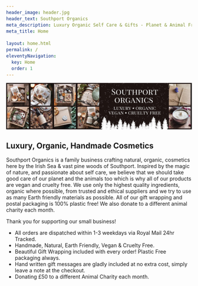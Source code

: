 ```yaml
---
header_image: header.jpg
header_text: Southport Organics
meta_description: Luxury Organic Self Care & Gifts - Planet & Animal Friendly
meta_title: Home

layout: home.html
permalink: /
eleventyNavigation:
  key: Home
  order: 1
---
```


![Southport Organics: Luxury, Organic, Vegan, Cruelty Free](/images/banner.jpg)

## Luxury, Organic, Handmade Cosmetics

Southport Organics is a family business crafting natural, organic, cosmetics here by the Irish Sea & vast pine woods of Southport. Inspired by the magic of nature, and passionate about self care, we believe that we should take good care of our planet and the animals too which is why all of our products are vegan and cruelty free. We use only the highest quality ingredients, organic where possible, from trusted and ethical suppliers and we try to use as many Earth friendly materials as possible. All of our gift wrapping and postal packaging is 100% plastic free! We also donate to a different animal charity each month.

Thank you for supporting our small business!

- All orders are dispatched within 1-3 weekdays via Royal Mail 24hr Tracked.
- Handmade, Natural, Earth Friendly, Vegan & Cruelty Free.
- Beautiful Gift Wrapping included with every order! Plastic Free packaging always.
- Hand written gift messages are gladly included at no extra cost, simply leave a note at the checkout.
- Donating £50 to a different Animal Charity each month.
